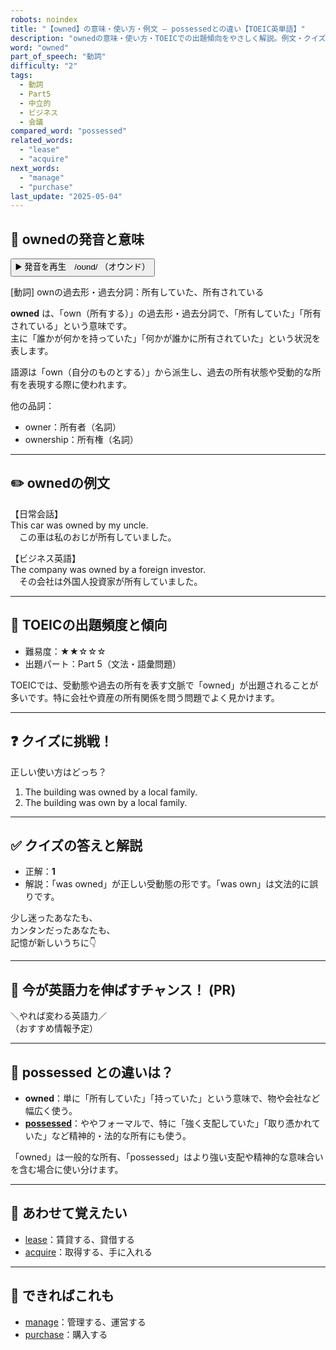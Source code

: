 ```yaml
---
robots: noindex
title: "【owned】の意味・使い方・例文 ― possessedとの違い【TOEIC英単語】"
description: "ownedの意味・使い方・TOEICでの出題傾向をやさしく解説。例文・クイズ付きでpossessedとの違いもわかりやすく学べます。"
word: "owned"
part_of_speech: "動詞"
difficulty: "2"
tags:
  - 動詞
  - Part5
  - 中立的
  - ビジネス
  - 会議
compared_word: "possessed"
related_words:
  - "lease"
  - "acquire"
next_words:
  - "manage"
  - "purchase"
last_update: "2025-05-04"
---
```


## 🔰 ownedの発音と意味

<button class="play-audio" onclick="playTTS('owned')">
  <span class="play-audio-main">
    ▶️ 発音を再生　/oʊnd/
  </span>
  <span class="play-audio-sub">
    （オウンド）
  </span>
</button>

[動詞] ownの過去形・過去分詞：所有していた、所有されている

**owned** は、「own（所有する）」の過去形・過去分詞で、「所有していた」「所有されている」という意味です。  
主に「誰かが何かを持っていた」「何かが誰かに所有されていた」という状況を表します。

語源は「own（自分のものとする）」から派生し、過去の所有状態や受動的な所有を表現する際に使われます。

他の品詞：  
- owner：所有者（名詞）
- ownership：所有権（名詞）

---

## ✏️ ownedの例文

【日常会話】  
This car was owned by my uncle.  
　この車は私のおじが所有していました。

【ビジネス英語】  
The company was owned by a foreign investor.  
　その会社は外国人投資家が所有していました。

---

## 🎯 TOEICの出題頻度と傾向

- 難易度：★★☆☆☆
- 出題パート：Part 5（文法・語彙問題）

TOEICでは、受動態や過去の所有を表す文脈で「owned」が出題されることが多いです。特に会社や資産の所有関係を問う問題でよく見かけます。

---

## ❓ クイズに挑戦！

正しい使い方はどっち？

1. The building was owned by a local family.  
2. The building was own by a local family.

---

## ✅ クイズの答えと解説

- 正解：**1**
- 解説：「was owned」が正しい受動態の形です。「was own」は文法的に誤りです。

少し迷ったあなたも、  
カンタンだったあなたも、  
記憶が新しいうちに👇️

---

## 🚀 今が英語力を伸ばすチャンス！ (PR)

<div class="info-center">
＼やれば変わる英語力／<br>  
（おすすめ情報予定）
</div>

---

## 🤔  possessed との違いは？

- **owned**：単に「所有していた」「持っていた」という意味で、物や会社など幅広く使う。
- **[possessed](/word/possessed/)**：ややフォーマルで、特に「強く支配していた」「取り憑かれていた」など精神的・法的な所有にも使う。

「owned」は一般的な所有、「possessed」はより強い支配や精神的な意味合いを含む場合に使い分けます。

---

## 🧩 あわせて覚えたい

- [lease](/word/lease/)：賃貸する、貸借する
- [acquire](/word/acquire/)：取得する、手に入れる

---

## 📖 できればこれも

- [manage](/word/manage/)：管理する、運営する
- [purchase](/word/purchase/)：購入する

<!-- cvid: aid45_bid28 -->

